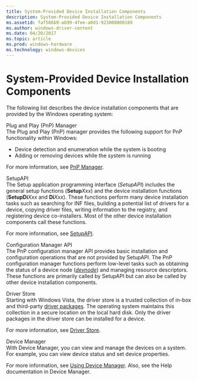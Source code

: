 ```yaml
---
title: System-Provided Device Installation Components
description: System-Provided Device Installation Components
ms.assetid: faf586b9-ab99-4fee-a0d1-923000000189
ms.author: windows-driver-content
ms.date: 04/20/2017
ms.topic: article
ms.prod: windows-hardware
ms.technology: windows-devices
---
```


# System-Provided Device Installation Components


The following list describes the device installation components that are provided by the Windows operating system:

<a href="" id="plug-and-play--pnp--manager"></a>Plug and Play (PnP) Manager  
The Plug and Play (PnP) manager provides the following support for PnP functionality within Windows:

-   Device detection and enumeration while the system is booting
-   Adding or removing devices while the system is running

For more information, see [PnP Manager](pnp-manager.md).

<a href="" id="setupapi"></a>SetupAPI  
The Setup application programming interface (*SetupAPI*) includes the general setup functions (**Setup***Xxx*) and the device installation functions (**SetupDi***Xxx* and **Di***Xxx*). These functions perform many device installation tasks such as searching for INF files, building a potential list of drivers for a device, copying driver files, writing information to the registry, and registering device co-installers. Most of the other device installation components call these functions.

For more information, see [SetupAPI](setupapi.md).

<a href="" id="configuration-manager-api"></a>Configuration Manager API  
The PnP configuration manager API provides basic installation and configuration operations that are not provided by SetupAPI. The PnP configuration manager functions perform low-level tasks such as obtaining the status of a device node ([*devnode*](https://msdn.microsoft.com/library/windows/hardware/ff556277#wdkgloss-devnode)) and managing resource descriptors. These functions are primarily called by SetupAPI but can also be called by other device installation components.

<a href="" id="driver-store"></a>Driver Store  
Starting with Windows Vista, the driver store is a trusted collection of in-box and third-party [driver packages](driver-packages.md). The operating system maintains this collection in a secure location on the local hard disk. Only the driver packages in the driver store can be installed for a device.

For more information, see [Driver Store](driver-store.md).

<a href="" id="device-manager"></a>Device Manager  
With Device Manager, you can view and manage the devices on a system. For example, you can view device status and set device properties.

For more information, see [Using Device Manager](using-device-manager.md). Also, see the Help documentation in Device Manager.

 

 





